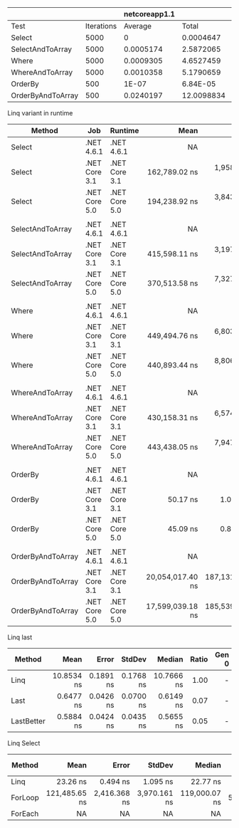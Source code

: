 |                   |            | netcoreapp1.1 |            | netcoreapp3.1 |            |     net5.0    |            | net462    |            |
|-------------------|------------|---------------|------------|---------------|------------|---------------|------------|-----------|------------|
| Test              | Iterations | Average       | Total      | Average       | Total      | Average       | Total      | Average   | Total      |
| Select            | 5000       | 0             | 0.0004647  | 0.0003241     | 1.620993   | 0.0003151     | 1.5756124  | 0.000701  | 3.5050259  |
| SelectAndToArray  | 5000       | 0.0005174     | 2.5872065  | 0.0005446     | 2.7231028  | 0.0005072     | 2.5361347  | 0.0013395 | 6.6975563  |
| Where             | 5000       | 0.0009305     | 4.6527459  | 0.0011365     | 5.6825254  | 0.0011509     | 5.7545968  | 0.0011933 | 5.966818   |
| WhereAndToArray   | 5000       | 0.0010358     | 5.1790659  | 0.0013947     | 6.9735891  | 0.0011976     | 5.9881267  | 0.0013476 | 6.7384247  |
| OrderBy           | 500        | 1E-07         | 6.84E-05   | 1E-07         | 9.46E-05   | 1E-07         | 6.9E-05    | 0.0226536 | 11.3268105 |
| OrderByAndToArray | 500        | 0.0240197     | 12.0098834 | 0.0229285     | 11.4642948 | 0.0201296     | 10.0648087 | 0.0233407 | 11.6703744 |

Linq variant in runtime

|            Method |           Job |       Runtime |             Mean |          Error |         StdDev |           Median | Ratio | RatioSD |    Gen 0 |    Gen 1 |    Gen 2 | Allocated |
|------------------ |-------------- |-------------- |-----------------:|---------------:|---------------:|-----------------:|------:|--------:|---------:|---------:|---------:|----------:|
|            Select |    .NET 4.6.1 |    .NET 4.6.1 |               NA |             NA |             NA |               NA |     ? |       ? |        - |        - |        - |         - |
|            Select | .NET Core 3.1 | .NET Core 3.1 |    162,789.02 ns |   1,958.390 ns |   1,831.880 ns |    162,305.86 ns |     ? |       ? |        - |        - |        - |      48 B |
|            Select | .NET Core 5.0 | .NET Core 5.0 |    194,238.92 ns |   3,843.377 ns |   6,096.004 ns |    193,071.20 ns |     ? |       ? |        - |        - |        - |      48 B |
|                   |               |               |                  |                |                |                  |       |         |          |          |          |           |
|  SelectAndToArray |    .NET 4.6.1 |    .NET 4.6.1 |               NA |             NA |             NA |               NA |     ? |       ? |        - |        - |        - |         - |
|  SelectAndToArray | .NET Core 3.1 | .NET Core 3.1 |    415,598.11 ns |   3,197.552 ns |   2,990.992 ns |    414,877.25 ns |     ? |       ? | 124.5117 | 124.5117 | 124.5117 |  400073 B |
|  SelectAndToArray | .NET Core 5.0 | .NET Core 5.0 |    370,513.58 ns |   7,327.145 ns |  11,189.324 ns |    367,380.49 ns |     ? |       ? | 124.5117 | 124.5117 | 124.5117 |  400072 B |
|                   |               |               |                  |                |                |                  |       |         |          |          |          |           |
|             Where |    .NET 4.6.1 |    .NET 4.6.1 |               NA |             NA |             NA |               NA |     ? |       ? |        - |        - |        - |         - |
|             Where | .NET Core 3.1 | .NET Core 3.1 |    449,494.76 ns |   6,803.749 ns |   9,082.809 ns |    447,089.26 ns |     ? |       ? |        - |        - |        - |      48 B |
|             Where | .NET Core 5.0 | .NET Core 5.0 |    440,893.44 ns |   8,806.455 ns |  16,103.101 ns |    433,271.46 ns |     ? |       ? |        - |        - |        - |      48 B |
|                   |               |               |                  |                |                |                  |       |         |          |          |          |           |
|   WhereAndToArray |    .NET 4.6.1 |    .NET 4.6.1 |               NA |             NA |             NA |               NA |     ? |       ? |        - |        - |        - |         - |
|   WhereAndToArray | .NET Core 3.1 | .NET Core 3.1 |    430,158.31 ns |   6,574.335 ns |   5,827.977 ns |    428,962.92 ns |     ? |       ? |  49.8047 |        - |        - |  212137 B |
|   WhereAndToArray | .NET Core 5.0 | .NET Core 5.0 |    443,438.05 ns |   7,947.439 ns |   7,045.198 ns |    442,516.48 ns |     ? |       ? |  49.8047 |        - |        - |  212136 B |
|                   |               |               |                  |                |                |                  |       |         |          |          |          |           |
|           OrderBy |    .NET 4.6.1 |    .NET 4.6.1 |               NA |             NA |             NA |               NA |     ? |       ? |        - |        - |        - |         - |
|           OrderBy | .NET Core 3.1 | .NET Core 3.1 |         50.17 ns |       1.034 ns |       1.992 ns |         49.37 ns |     ? |       ? |   0.0134 |        - |        - |      56 B |
|           OrderBy | .NET Core 5.0 | .NET Core 5.0 |         45.09 ns |       0.840 ns |       1.380 ns |         44.64 ns |     ? |       ? |   0.0134 |        - |        - |      56 B |
|                   |               |               |                  |                |                |                  |       |         |          |          |          |           |
| OrderByAndToArray |    .NET 4.6.1 |    .NET 4.6.1 |               NA |             NA |             NA |               NA |     ? |       ? |        - |        - |        - |         - |
| OrderByAndToArray | .NET Core 3.1 | .NET Core 3.1 | 20,054,017.40 ns | 187,131.318 ns | 175,042.751 ns | 20,034,042.19 ns |     ? |       ? | 468.7500 | 468.7500 | 468.7500 | 1600418 B |
| OrderByAndToArray | .NET Core 5.0 | .NET Core 5.0 | 17,599,039.18 ns | 185,539.950 ns | 154,934.261 ns | 17,576,518.75 ns |     ? |       ? | 468.7500 | 468.7500 | 468.7500 | 1600272 B |

Linq last

|     Method |       Mean |     Error |    StdDev |     Median | Ratio | Gen 0 | Gen 1 | Gen 2 | Allocated |
|----------- |-----------:|----------:|----------:|-----------:|------:|------:|------:|------:|----------:|
|       Linq | 10.8534 ns | 0.1891 ns | 0.1768 ns | 10.7666 ns |  1.00 |     - |     - |     - |         - |
|       Last |  0.6477 ns | 0.0426 ns | 0.0700 ns |  0.6149 ns |  0.07 |     - |     - |     - |         - |
| LastBetter |  0.5884 ns | 0.0424 ns | 0.0435 ns |  0.5655 ns |  0.05 |     - |     - |     - |         - |

Linq Select

|  Method |          Mean |        Error |       StdDev |        Median |    Ratio | RatioSD |  Gen 0 | Gen 1 | Gen 2 | Allocated |
|-------- |--------------:|-------------:|-------------:|--------------:|---------:|--------:|-------:|------:|------:|----------:|
|    Linq |      23.26 ns |     0.494 ns |     1.095 ns |      22.77 ns |     1.00 |    0.00 | 0.0172 |     - |     - |      72 B |
| ForLoop | 121,485.65 ns | 2,416.368 ns | 3,970.161 ns | 119,000.07 ns | 5,175.42 |  223.90 |      - |     - |     - |         - |
| ForEach |            NA |           NA |           NA |            NA |        ? |       ? |      - |     - |     - |         - |

